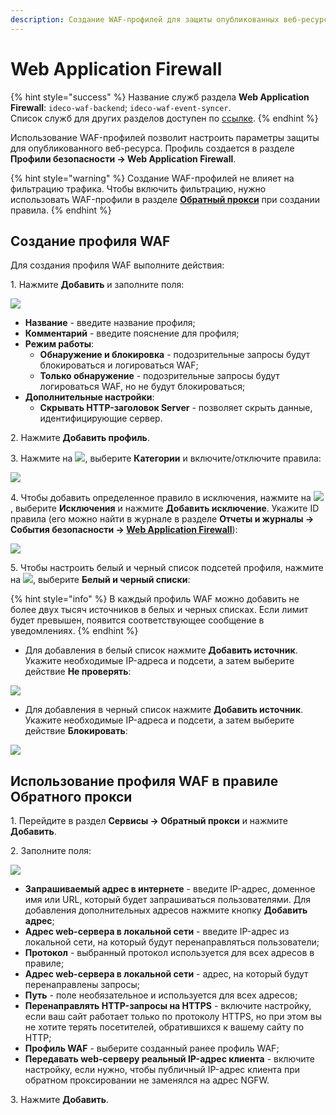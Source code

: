 ```yaml
---
description: Создание WAF-профилей для защиты опубликованных веб-ресурсов от атак.
---
```


# Web Application Firewall

{% hint style="success" %}
Название служб раздела **Web Application Firewall**: `ideco-waf-backend`; `ideco-waf-event-syncer`.\
Список служб для других разделов доступен по [ссылке](/settings/server-management/terminal/README.md).
{% endhint %}

Использование WAF-профилей позволит настроить параметры защиты для опубликованного веб-ресурса. Профиль создается в разделе **Профили безопасности -> Web Application Firewall**.

{% hint style="warning" %}
Создание WAF-профилей не влияет на фильтрацию трафика. Чтобы включить фильтрацию, нужно использовать WAF-профили в разделе **[Обратный прокси](/settings/services/reverse-proxy.md)** при создании правила.
{% endhint %}

## Создание профиля WAF

Для создания профиля WAF выполните действия:

1\. Нажмите **Добавить** и заполните поля:

![](/.gitbook/assets/waf-profiles2.png)

* **Название** - введите название профиля;
* **Комментарий** - введите пояснение для профиля;
* **Режим работы**:
    * **Обнаружение и блокировка** - подозрительные запросы будут блокироваться и логироваться WAF;
    * **Только обнаружение** - подозрительные запросы будут логироваться WAF, но не будут блокироваться;
* **Дополнительные настройки**:
    * **Скрывать HTTP-заголовок Server** - позволяет скрыть данные, идентифицирующие сервер.

2\. Нажмите **Добавить профиль**.

3\. Нажмите на ![](/.gitbook/assets/icon-edit.png), выберите **Категории** и включите/отключите правила:

![](/.gitbook/assets/waf-profiles3.png)

4\. Чтобы добавить определенное правило в исключения, нажмите на ![](/.gitbook/assets/icon-edit.png), выберите **Исключения** и нажмите **Добавить исключение**. Укажите ID правила (его можно найти в журнале в разделе **Отчеты и журналы -> События безопасности -> [Web Application Firewall](/settings/reports/security-events.md#web-application-firewall)**):

![](/.gitbook/assets/waf-profiles4.png)

5\. Чтобы настроить белый и черный список подсетей профиля, нажмите на ![](/.gitbook/assets/icon-edit.png), выберите **Белый и черный списки**:

{% hint style="info" %}
В каждый профиль WAF можно добавить не более двух тысяч источников в белых и черных списках.
Если лимит будет превышен, появится соответствующее сообщение в уведомлениях.
{% endhint %}

* Для добавления в белый список нажмите **Добавить источник**. Укажите необходимые IP-адреса и подсети, а затем выберите действие **Не проверять**:

![](/.gitbook/assets/waf-profiles5.png)

* Для добавления в черный список нажмите **Добавить источник**. Укажите необходимые IP-адреса и подсети, а затем выберите действие **Блокировать**:

![](/.gitbook/assets/waf-profiles6.png)

## Использование профиля WAF в правиле Обратного прокси

1\. Перейдите в раздел **Сервисы -> Обратный прокси** и нажмите **Добавить**.

2\. Заполните поля:

![](/.gitbook/assets/reverse-proxy10.png)

* **Запрашиваемый адрес в интернете** - введите IP-адрес, доменное имя или URL, который будет запрашиваться пользователями. Для добавления дополнительных адресов нажмите кнопку **Добавить адрес**;
* **Адрес web-cервера в локальной сети** - введите IP-адрес из локальной сети, на который будут перенаправляться пользователи;
* **Протокол** - выбранный протокол используется для всех адресов в правиле;
* **Адрес web-сервера в локальной сети** - адрес, на который будут перенаправлены запросы;
* **Путь** - поле необязательное и используется для всех адресов;
* **Перенаправлять HTTP-запросы на HTTPS** - включите настройку, если ваш сайт работает только по протоколу HTTPS, но при этом вы не хотите терять посетителей, обратившихся к вашему сайту по HTTP;
* **Профиль WAF** - выберите созданный ранее профиль WAF;
* **Передавать web-серверу реальный IP-адрес клиента** - включите настройку, если нужно, чтобы публичный IP-адрес клиента при обратном проксировании не заменялся на адрес NGFW.

3\. Нажмите **Добавить**.